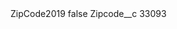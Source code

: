 <?xml version="1.0" encoding="UTF-8"?>
<CustomMetadata xmlns="http://soap.sforce.com/2006/04/metadata" xmlns:xsi="http://www.w3.org/2001/XMLSchema-instance" xmlns:xsd="http://www.w3.org/2001/XMLSchema">
    <label>ZipCode2019</label>
    <protected>false</protected>
    <values>
        <field>Zipcode__c</field>
        <value xsi:type="xsd:string">33093</value>
    </values>
</CustomMetadata>
